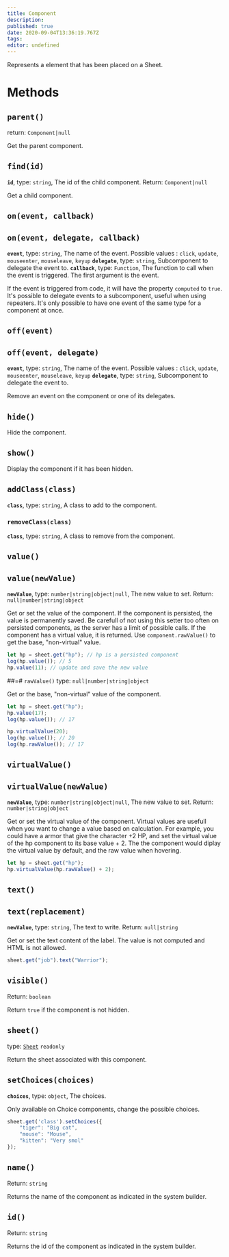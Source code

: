 ```yaml
---
title: Component
description: 
published: true
date: 2020-09-04T13:36:19.767Z
tags: 
editor: undefined
---
```


Represents a element that has been placed on a Sheet.

# Methods
## `parent()`
return: `Component|null`

Get the parent component.

## `find(id)`
**`id`**, type: `string`, The id of the child component.
Return: `Component|null`

Get a child component.

## `on(event, callback)`
## `on(event, delegate, callback)`
**`event`**, type: `string`, The name of the event. Possible values : `click`, `update`, `mouseenter`, `mouseleave`, `keyup`
**`delegate`**, type: `string`, Subcomponent to delegate the event to.
**`callback`**, type: `Function`, The function to call when the event is triggered. The first argument is the event.

If the event is triggered from code, it will have the property `computed` to `true`.
It's possible to delegate events to a subcomponent, useful when using repeaters.
It's only possible to have one event of the same type for a component at once. 

## `off(event)`
## `off(event, delegate)`
**`event`**, type: `string`, The name of the event. Possible values : `click`, `update`, `mouseenter`, `mouseleave`, `keyup`
**`delegate`**, type: `string`, Subcomponent to delegate the event to.

Remove an event on the component or one of its delegates.

## `hide()`
Hide the component.

## `show()`
Display the component if it has been hidden.

## `addClass(class)`
**`class`**, type: `string`, A class to add to the component.

### `removeClass(class)`
**`class`**, type: `string`, A class to remove from the component.

## `value()`
## `value(newValue)`
**`newValue`**, type: `number|string|object|null`, The new value to set.
Return: `null|number|string|object`

Get or set the value of the component. If the component is persisted, the value is permanently saved. Be carefull of not using this setter too often on persisted components, as the server has a limit of possible calls. If the component has a virtual value, it is returned. Use `component.rawValue()` to get the base, "non-virtual" value.

```javascript
let hp = sheet.get("hp"); // hp is a persisted component
log(hp.value()); // 5
hp.value(11); // update and save the new value
```

##=# `rawValue()`
type: `null|number|string|object`

Get or the base, "non-virtual" value of the component.

```javascript
let hp = sheet.get("hp");
hp.value(17);
log(hp.value()); // 17

hp.virtualValue(20);
log(hp.value()); // 20
log(hp.rawValue()); // 17
``` 

## `virtualValue()`
## `virtualValue(newValue)`
**`newValue`**, type: `number|string|object|null`, The new value to set.
Return: `number|string|object`

Get or set the virtual value of the component. Virtual values are usefull when you want to change a value based on calculation. For example, you could have a armor that give the character +2 HP, and set the virtual value of the hp component to its base value + 2. The the component would diplay the virtual value by default, and the raw value when hovering.

```javascript
let hp = sheet.get("hp");
hp.virtualValue(hp.rawValue() + 2);
```

## `text()`
## `text(replacement)`
**`newValue`**, type: `string`, The text to write.
Return: `null|string`

Get or set the text content of the label. The value is not computed and HTML is not allowed.

```javascript
sheet.get("job").text("Warrior");
```

## `visible()`
Return: `boolean`

Return `true` if the component is not hidden.

## `sheet()`
type: [`Sheet`](/system-builder/scripting/sheet) `readonly`

Return the sheet associated with this component.

## `setChoices(choices)`
**`choices`**, type: `object`, The choices.

Only available on Choice components, change the possible choices.

```javascript
sheet.get('class').setChoices({
    "tiger": "Big cat",
    "mouse": "Mouse",
    "kitten": "Very smol"
});
```

## `name()`
Return: `string`

Returns the name of the component as indicated in the system builder.

## `id()`
Return: `string`

Returns the id of the component as indicated in the system builder.